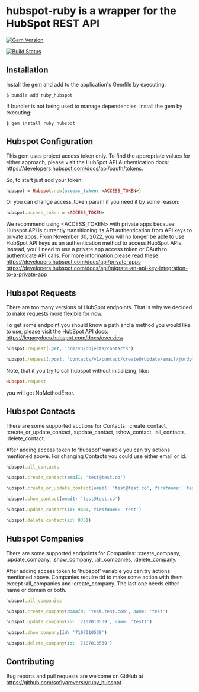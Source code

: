 # hubspot-ruby is a wrapper for the HubSpot REST API

[![Gem Version](https://badge.fury.io/rb/ruby_hubspot.svg)](https://badge.fury.io/rb/ruby_hubspot)

[![Build Status](https://app.travis-ci.com/sofiyareverse/ruby_hubspot.svg?branch=main)](https://app.travis-ci.com/sofiyareverse/ruby_hubspot)

## Installation

Install the gem and add to the application's Gemfile by executing:

    $ bundle add ruby_hubspot

If bundler is not being used to manage dependencies, install the gem by executing:

    $ gem install ruby_hubspot

## Hubspot Configuration

This gem uses project access token only. To find the appropriate values for either approach, please visit the HubSpot API Authentication docs: https://developers.hubspot.com/docs/api/oauth/tokens.

So, to start just add your token:
```ruby
hubspot = Hubspot.new(access_token: <ACCESS_TOKEN>)
```

Or you can change access_token param if you need it by some reason:
```ruby
hubspot.access_token = <ACCESS_TOKEN>
```

We recommend using <ACCESS_TOKEN> with private apps because:
Hubspot API is currently transitioning its API authentication from API keys to private apps. From November 30, 2022, you will no longer be able to use HubSpot API keys as an authentication method to access HubSpot APIs. Instead, you'll need to use a private app access token or OAuth to authenticate API calls.
For more information please read these:
https://developers.hubspot.com/docs/api/private-apps
https://developers.hubspot.com/docs/api/migrate-an-api-key-integration-to-a-private-app

## Hubspot Requests

There are too many versions of HubSpot endpoints. That is why we decided to make requests more flexible for now.

To get some endpoint you should know a path and a method you would like to use, please visit the HubSpot API docs: https://legacydocs.hubspot.com/docs/overview.

```ruby
hubspot.request(:get, 'crm/v3/objects/contacts')

hubspot.request(:post, 'contacts/v1/contact/createOrUpdate/email/jordy@test.com', first_name: 'jordy')
```

Note, that if you try to call hubspot without initializing, like:
```ruby
Hubspot.request
```
you will get NoMethodError.

## Hubspot Contacts

There are some supported acctions for Contacts: :create_contact, :create_or_update_contact, :update_contact, :show_contact, :all_contacts, :delete_contact.

After adding access token to 'hubspot' variable you can try actions mentioned above. For changing Contacts you could use either email or id.

```ruby
hubspot.all_contacts

hubspot.create_contact(email: 'test@test.co')

hubspot.create_or_update_contact(email: 'test@test.co', firstname: 'test')

hubspot.show_contact(email: 'test@test.co')

hubspot.update_contact(id: 9401, firstname: 'test')

hubspot.delete_contact(id: 9351)
```

## Hubspot Companies

There are some supported endpoints for Companies: :create_company, :update_company, :show_company, :all_companies, :delete_company.

After adding access token to 'hubspot' variable you can try actions mentioned above. Companies require :id to make some action with them except :all_companies and :create_company. The last one needs either name or domain or both.

```ruby
hubspot.all_companies

hubspot.create_company(domain: 'test.test.com', name: 'test')

hubspot.update_company(id: '7107010539', name: 'test1')

hubspot.show_company(id: '7107010539')

hubspot.delete_company(id: '7107010539')
```

## Contributing

Bug reports and pull requests are welcome on GitHub at https://github.com/sofiyareverse/ruby_hubspot.
